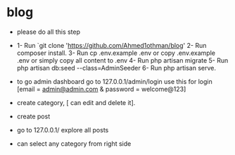 # blog
- please do all this step 
* 1- Run `git clone 'https://github.com/Ahmed1othman/blog'
2- Run composer install.
3- Run cp .env.example .env or copy .env.example .env or simply copy all content to .env
4- Run php artisan migrate
5- Run php artisan db:seed --class=AdminSeeder
6- Run php artisan serve.

 - to go admin dashboard go to 127.0.0.1/admin/login
  use this for login [email = admin@admin.com & password = welcome@123]
  
- create category, [ can edit and delete it].
- create post 

- go to 127.0.0.1/ explore all posts
- can select any category from right side

